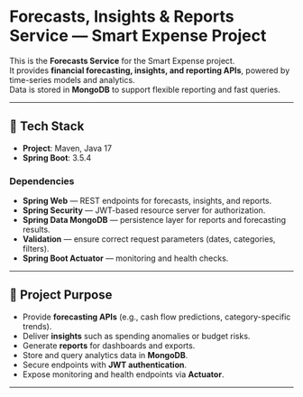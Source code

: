 # Forecasts, Insights & Reports Service — Smart Expense Project

This is the **Forecasts Service** for the Smart Expense project.  
It provides **financial forecasting, insights, and reporting APIs**, powered by time-series models and analytics.  
Data is stored in **MongoDB** to support flexible reporting and fast queries.

---

## 🚀 Tech Stack

- **Project**: Maven, Java 17
- **Spring Boot**: 3.5.4

### Dependencies
- **Spring Web** — REST endpoints for forecasts, insights, and reports.
- **Spring Security** — JWT-based resource server for authorization.
- **Spring Data MongoDB** — persistence layer for reports and forecasting results.
- **Validation** — ensure correct request parameters (dates, categories, filters).
- **Spring Boot Actuator** — monitoring and health checks.

---

## 📂 Project Purpose
- Provide **forecasting APIs** (e.g., cash flow predictions, category-specific trends).
- Deliver **insights** such as spending anomalies or budget risks.
- Generate **reports** for dashboards and exports.
- Store and query analytics data in **MongoDB**.
- Secure endpoints with **JWT authentication**.
- Expose monitoring and health endpoints via **Actuator**.

---
